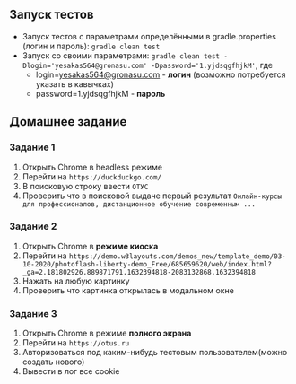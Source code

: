 ## Запуск тестов
- Запуск тестов с параметрами определёнными в gradle.properties (логин и пароль): `gradle clean test`
- Запуск со своими параметрами: `gradle clean test -Dlogin='yesakas564@gronasu.com' -Dpassword='1.yjdsqgfhjkM'`, где
    - login=yesakas564@gronasu.com - __логин__ (возможно потребуется указать в кавычках)
    - password=1.yjdsqgfhjkM - __пароль__

## Домашнее задание 
### Задание 1
1. Открыть Chrome в headless режиме
2. Перейти на `https://duckduckgo.com/`
3. В поисковую строку ввести `ОТУС`
4. Проверить что в поисковой выдаче первый результат `Онлайн‑курсы для профессионалов, дистанционное обучение современным ...`

### Задание 2
1. Открыть Chrome в __режиме киоска__
2. Перейти на `https://demo.w3layouts.com/demos_new/template_demo/03-10-2020/photoflash-liberty-demo_Free/685659620/web/index.html?_ga=2.181802926.889871791.1632394818-2083132868.1632394818`
3. Нажать на любую картинку
4. Проверить что картинка открылась в модальном окне

### Задание 3
1. Открыть Chrome в режиме __полного экрана__
2. Перейти на `https://otus.ru`
3. Авторизоваться под каким-нибудь тестовым пользователем(можно создать нового)
4. Вывести в лог все cookie